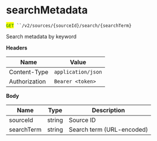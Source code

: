 # searchMetadata

<mark style="color:green;">`GET`</mark>` ``/v2/sources/{sourceId}/search/{searchTerm}`

Search metadata by keyword

**Headers**

| Name          | Value              |
| ------------- | ------------------ |
| Content-Type  | `application/json` |
| Authorization | `Bearer <token>`   |

**Body**

| Name       | Type   | Description               |
| ---------- | ------ | ------------------------- |
| sourceId   | string | Source ID                 |
| searchTerm | string | Search term (URL-encoded) |
